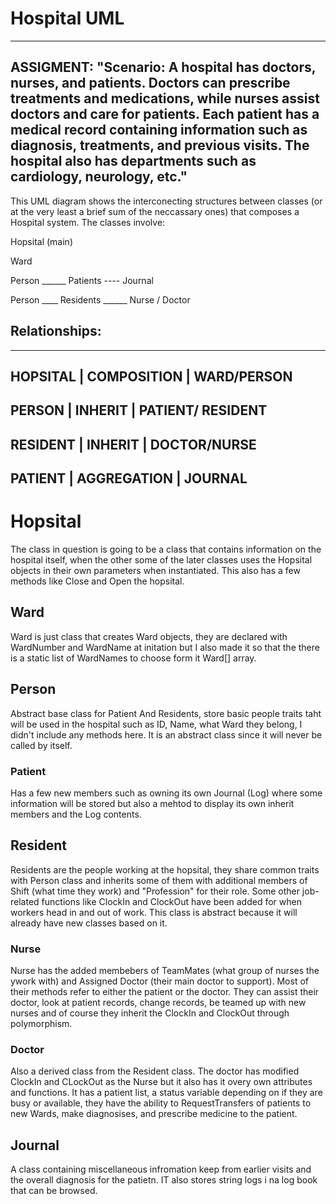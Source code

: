 # Hospital UML
----------------------------------------------------------------------------------------------------------------------------------------------------------------------------------------------------------
ASSIGMENT:
"Scenario: A hospital has doctors, nurses, and patients. Doctors can prescribe treatments and medications, while nurses assist doctors and care for patients. Each patient has a medical record containing
information such as diagnosis, treatments, and previous visits. The hospital also has departments such as cardiology, neurology, etc."
----------------------------------------------------------------------------------------------------------------------------------------------------------------------------------------------------------
This UML diagram shows the interconecting structures between classes (or at the very least a brief sum of the neccassary ones) that composes a Hospital system.
The classes involve:

  Hopsital (main)

  Ward
     
  Person ______ Patients ---- Journal 
  
  Person ____ Residents ______ Nurse / Doctor

## Relationships:
---------------------------------------------------
   HOPSITAL  |   COMPOSITION   |   WARD/PERSON
---------------------------------------------------
   PERSON    |     INHERIT     | PATIENT/ RESIDENT     
---------------------------------------------------
   RESIDENT  |     INHERIT     |  DOCTOR/NURSE     
---------------------------------------------------
   PATIENT   |   AGGREGATION   |    JOURNAL     
---------------------------------------------------

# Hopsital
The class in question is going to be a class that contains information on the hospital itself, when the other some of the later classes uses the Hopsital objects in their own parameters when instantiated.
This also has a few methods like Close and Open the hopsital.

## Ward
Ward is just class that creates Ward objects, they are declared with WardNumber and WardName at initation but I also made it so that the there is a static list of WardNames to choose form it Ward[] array.

## Person
Abstract base class for Patient And Residents, store basic people traits taht will be used in the hospital such as ID, Name, what Ward they belong, I didn't include any methods here. It is an abstract class
since it will never be called by itself.

### Patient
Has a few new members such as owning its own Journal (Log) where some information will be stored but also a mehtod to display its own inherit members and the Log contents.
                       
## Resident
Residents are the people working at the hopsital, they share common traits with Person class and inherits some of them with additional members of Shift (what time they work) and "Profession" for their role.
Some other job-related functions like ClockIn and ClockOut have been added for when workers head in and out of work. This class is abstract because it will already have new classes based on it.

### Nurse
Nurse has the added membebers of TeamMates (what group of nurses the ywork with) and Assigned Doctor (their main doctor to support). Most of their methods refer to either the patient or the doctor. They
can assist their doctor, look at patient records, change records, be teamed up with new nurses and of course they inherit the ClockIn and ClockOut through polymorphism.

### Doctor 
Also a derived class from the Resident class. The doctor has modified ClockIn and CLockOut as the Nurse but it also has it overy own attributes and functions. It has a patient list, a status variable depending
on if they are busy or available, they have the ability to RequestTransfers of patients to new Wards, make diagnosises, and prescribe medicine to the patient.

## Journal
A class containing miscellaneous infromation keep from earlier visits and the overall diagnosis for the patietn. IT also stores string logs i na log book that can be browsed.
